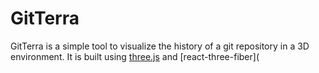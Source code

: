 # GitTerra

GitTerra is a simple tool to visualize the history of a git repository in a 3D environment. It is built using [three.js](https://threejs.org/) and [react-three-fiber](
